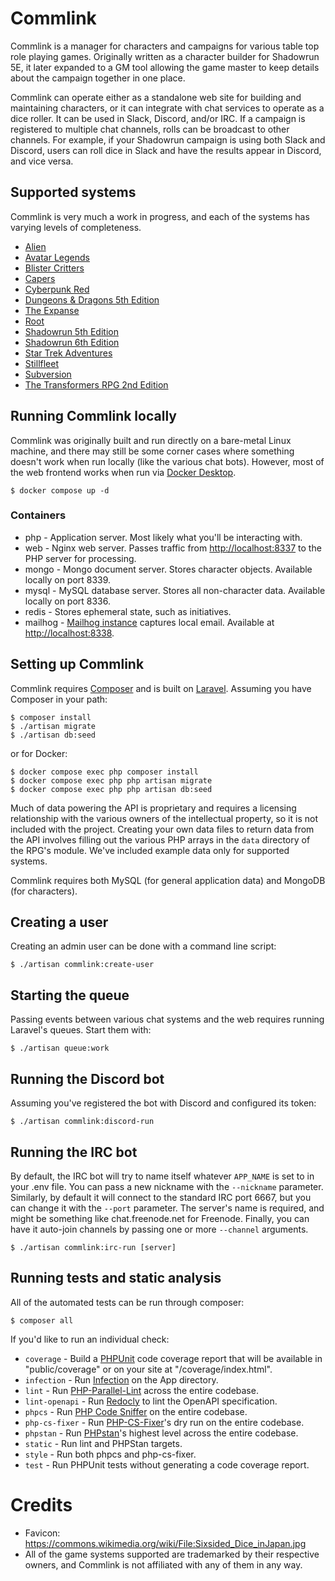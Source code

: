 # Commlink

Commlink is a manager for characters and campaigns for various table top role
playing games. Originally written as a character builder for Shadowrun 5E, it
later expanded to a GM tool allowing the game master to keep details about the
campaign together in one place.

Commlink can operate either as a standalone web site for building and
maintaining characters, or it can integrate with chat services to operate as
a dice roller. It can be used in Slack, Discord, and/or IRC. If a campaign is
registered to multiple chat channels, rolls can be broadcast to other channels.
For example, if your Shadowrun campaign is using both Slack and Discord, users
can roll dice in Slack and have the results appear in Discord, and vice versa.

## Supported systems

Commlink is very much a work in progress, and each of the systems has varying
levels of completeness.

* [Alien](https://freeleaguepublishing.com/games/alien/)
* [Avatar Legends](https://magpiegames.com/pages/avatar-legends)
* [Blister Critters](https://stillfleet.com/games/blister_critters/)
* [Capers](https://www.nerdburgergames.com/capers)
* [Cyberpunk Red](https://rtalsoriangames.com/cyberpunk/)
* [Dungeons & Dragons 5th Edition](https://dnd.wizards.com/)
* [The Expanse](https://greenroninstore.com/collections/the-expanse-rpg)
* [Root](https://ledergames.com/products/root-rpg)
* [Shadowrun 5th Edition](https://www.catalystgamelabs.com/brands/shadowrun)
* [Shadowrun 6th Edition](https://www.catalystgamelabs.com/brands/shadowrun)
* [Star Trek Adventures](https://www.modiphius.net/collections/star-trek-adventures/star-trek_core)
* [Stillfleet](https://stillfleet.com/games/stillfleet/)
* [Subversion](https://www.fraggingunicorns.com/subversion)
* [The Transformers RPG 2nd Edition](https://rpggeek.com/image/3884438/the-transformers-rpg-2nd-edition)

## Running Commlink locally

Commlink was originally built and run directly on a bare-metal Linux machine,
and there may still be some corner cases where something doesn't work when run
locally (like the various chat bots). However, most of the web frontend works
when run via [Docker Desktop](https://www.docker.com/).

```shell
$ docker compose up -d
```

### Containers
* php - Application server. Most likely what you'll be interacting with.
* web - Nginx web server. Passes traffic from [http://localhost:8337](http://localhost:8337) to the PHP server for processing.
* mongo - Mongo document server. Stores character objects. Available locally on port 8339.
* mysql - MySQL database server. Stores all non-character data. Available locally on port 8336.
* redis - Stores ephemeral state, such as initiatives.
* mailhog - [Mailhog instance](https://github.com/mailhog/MailHog) captures local email. Available at [http://localhost:8338](http://localhost:8338).

## Setting up Commlink

Commlink requires [Composer](https://getcomposer.org) and is built on
[Laravel](https://laravel.com). Assuming you have Composer in your path:

```shell
$ composer install
$ ./artisan migrate
$ ./artisan db:seed
```

or for Docker:
```shell
$ docker compose exec php composer install
$ docker compose exec php php artisan migrate
$ docker compose exec php php artisan db:seed
```

Much of data powering the API is proprietary and requires a licensing
relationship with the various owners of the intellectual property, so it is not
included with the project. Creating your own data files to return data from the
API involves filling out the various PHP arrays in the `data` directory of the
RPG's module. We've included example data only for supported systems.

Commlink requires both MySQL (for general application data) and MongoDB (for
characters).

## Creating a user

Creating an admin user can be done with a command line script:

```shell
$ ./artisan commlink:create-user
```

## Starting the queue

Passing events between various chat systems and the web requires running
Laravel's queues. Start them with:

```shell
$ ./artisan queue:work
```

## Running the Discord bot

Assuming you've registered the bot with Discord and configured its token:

```shell
$ ./artisan commlink:discord-run
```

## Running the IRC bot

By default, the IRC bot will try to name itself whatever `APP_NAME` is set to
in your .env file. You can pass a new nickname with the `--nickname` parameter.
Similarly, by default it will connect to the standard IRC port 6667, but you
can change it with the `--port` parameter. The server's name is required, and
might be something like chat.freenode.net for Freenode. Finally, you can have
it auto-join channels by passing one or more `--channel` arguments.

```shell
$ ./artisan commlink:irc-run [server]
```

## Running tests and static analysis

All of the automated tests can be run through composer:

```shell
$ composer all
```

If you'd like to run an individual check:
* `coverage` - Build a [PHPUnit](https://phpunit.readthedocs.io/) code coverage
    report that will be available in "public/coverage" or on your site at
    "<host>/coverage/index.html".
* `infection` - Run [Infection](https://infection.github.io/) on the App
    directory.
* `lint` - Run
    [PHP-Parallel-Lint](https://github.com/php-parallel-lint/PHP-Parallel-Lint)
    across the entire codebase.
* `lint-openapi` - Run [Redocly](https://redocly.com/docs/cli/) to lint the
    OpenAPI specification.
* `phpcs` - Run [PHP Code Sniffer](https://github.com/squizlabs/PHP_CodeSniffer)
    on the entire codebase.
* `php-cs-fixer` - Run
    [PHP-CS-Fixer](https://github.com/PHP-CS-Fixer/PHP-CS-Fixer)'s dry run on
    the entire codebase.
* `phpstan` - Run [PHPstan](https://phpstan.org/)'s highest level across the
    entire codebase.
* `static` - Run lint and PHPStan targets.
* `style` - Run both phpcs and php-cs-fixer.
* `test` - Run PHPUnit tests without generating a code coverage report.

# Credits

* Favicon: https://commons.wikimedia.org/wiki/File:Sixsided_Dice_inJapan.jpg
* All of the game systems supported are trademarked by their respective owners,
  and Commlink is not affiliated with any of them in any way.
